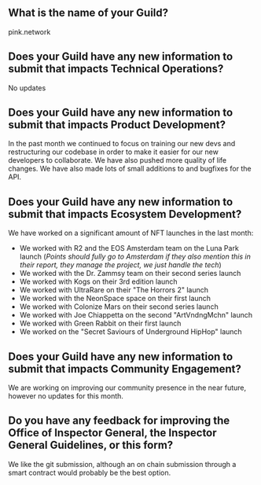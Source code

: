## What is the name of your Guild?

pink.network

## Does your Guild have any new information to submit that impacts Technical Operations?

No updates

## Does your Guild have any new information to submit that impacts Product Development?

In the past month we continued to focus on training our new devs and restructuring our codebase in order to make it easier for our new developers to collaborate. We have also pushed more quality of life changes. We have also made lots of small additions to and bugfixes for the API.

## Does your Guild have any new information to submit that impacts Ecosystem Development?

We have worked on a significant amount of NFT launches in the last month:
- We worked with R2 and the EOS Amsterdam team on the Luna Park launch (_Points should fully go to Amsterdam if they also mention this in their report, they manage the project, we just handle the tech_)
- We worked with the Dr. Zammsy team on their second series launch
- We worked with Kogs on their 3rd edition launch
- We worked with UltraRare on their "The Horrors 2" launch
- We worked with the NeonSpace space on their first launch
- We worked with Colonize Mars on their second series launch
- We worked with Joe Chiappetta on the second "ArtVndngMchn" launch
- We worked with Green Rabbit on their first launch
- We worked on the "Secret Saviours of Underground HipHop" launch


## Does your Guild have any new information to submit that impacts Community Engagement?

We are working on improving our community presence in the near future, however no updates for this month.

## Do you have any feedback for improving the Office of Inspector General, the Inspector General Guidelines, or this form?

We like the git submission, although an on chain submission through a smart contract would probably be the best option.

